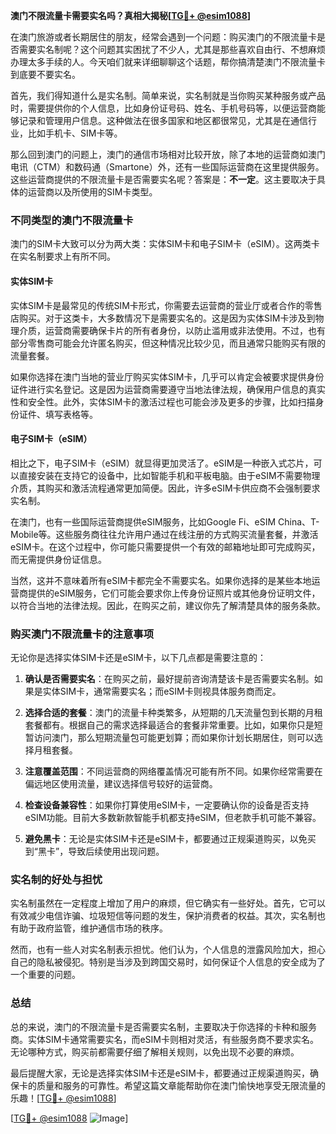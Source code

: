 **澳门不限流量卡需要实名吗？真相大揭秘[[TG💪+ @esim1088](https://t.me/s/esim1088)]**

在澳门旅游或者长期居住的朋友，经常会遇到一个问题：购买澳门的不限流量卡是否需要实名制呢？这个问题其实困扰了不少人，尤其是那些喜欢自由行、不想麻烦办理太多手续的人。今天咱们就来详细聊聊这个话题，帮你搞清楚澳门不限流量卡到底要不要实名。

首先，我们得知道什么是实名制。简单来说，实名制就是当你购买某种服务或产品时，需要提供你的个人信息，比如身份证号码、姓名、手机号码等，以便运营商能够记录和管理用户信息。这种做法在很多国家和地区都很常见，尤其是在通信行业，比如手机卡、SIM卡等。

那么回到澳门的问题上，澳门的通信市场相对比较开放，除了本地的运营商如澳门电讯（CTM）和数码通（Smartone）外，还有一些国际运营商在这里提供服务。这些运营商提供的不限流量卡是否需要实名呢？答案是：**不一定**。这主要取决于具体的运营商以及所使用的SIM卡类型。

### 不同类型的澳门不限流量卡

澳门的SIM卡大致可以分为两大类：实体SIM卡和电子SIM卡（eSIM）。这两类卡在实名制要求上有所不同。

#### 实体SIM卡

实体SIM卡是最常见的传统SIM卡形式，你需要去运营商的营业厅或者合作的零售店购买。对于这类卡，大多数情况下是需要实名的。这是因为实体SIM卡涉及到物理介质，运营商需要确保卡片的所有者身份，以防止滥用或非法使用。不过，也有部分零售商可能会允许匿名购买，但这种情况比较少见，而且通常只能购买有限的流量套餐。

如果你选择在澳门当地的营业厅购买实体SIM卡，几乎可以肯定会被要求提供身份证件进行实名登记。这是因为运营商需要遵守当地法律法规，确保用户信息的真实性和安全性。此外，实体SIM卡的激活过程也可能会涉及更多的步骤，比如扫描身份证件、填写表格等。

#### 电子SIM卡（eSIM）

相比之下，电子SIM卡（eSIM）就显得更加灵活了。eSIM是一种嵌入式芯片，可以直接安装在支持它的设备中，比如智能手机和平板电脑。由于eSIM不需要物理介质，其购买和激活流程通常更加简便。因此，许多eSIM卡供应商不会强制要求实名制。

在澳门，也有一些国际运营商提供eSIM服务，比如Google Fi、eSIM China、T-Mobile等。这些服务商往往允许用户通过在线注册的方式购买流量套餐，并激活eSIM卡。在这个过程中，你可能只需要提供一个有效的邮箱地址即可完成购买，而无需提供身份证信息。

当然，这并不意味着所有eSIM卡都完全不需要实名。如果你选择的是某些本地运营商提供的eSIM服务，它们可能会要求你上传身份证照片或其他身份证明文件，以符合当地的法律法规。因此，在购买之前，建议你先了解清楚具体的服务条款。

### 购买澳门不限流量卡的注意事项

无论你是选择实体SIM卡还是eSIM卡，以下几点都是需要注意的：

1. **确认是否需要实名**：在购买之前，最好提前咨询清楚该卡是否需要实名制。如果是实体SIM卡，通常需要实名；而eSIM卡则视具体服务商而定。
   
2. **选择合适的套餐**：澳门的流量卡种类繁多，从短期的几天流量包到长期的月租套餐都有。根据自己的需求选择最适合的套餐非常重要。比如，如果你只是短暂访问澳门，那么短期流量包可能更划算；而如果你计划长期居住，则可以选择月租套餐。

3. **注意覆盖范围**：不同运营商的网络覆盖情况可能有所不同。如果你经常需要在偏远地区使用流量，建议选择信号较好的运营商。

4. **检查设备兼容性**：如果你打算使用eSIM卡，一定要确认你的设备是否支持eSIM功能。目前大多数新款智能手机都支持eSIM，但老款手机可能不兼容。

5. **避免黑卡**：无论是实体SIM卡还是eSIM卡，都要通过正规渠道购买，以免买到“黑卡”，导致后续使用出现问题。

### 实名制的好处与担忧

实名制虽然在一定程度上增加了用户的麻烦，但它确实有一些好处。首先，它可以有效减少电信诈骗、垃圾短信等问题的发生，保护消费者的权益。其次，实名制也有助于政府监管，维护通信市场的秩序。

然而，也有一些人对实名制表示担忧。他们认为，个人信息的泄露风险加大，担心自己的隐私被侵犯。特别是当涉及到跨国交易时，如何保证个人信息的安全成为了一个重要的问题。

### 总结

总的来说，澳门的不限流量卡是否需要实名制，主要取决于你选择的卡种和服务商。实体SIM卡通常需要实名，而eSIM卡则相对灵活，有些服务商不要求实名。无论哪种方式，购买前都需要仔细了解相关规则，以免出现不必要的麻烦。

最后提醒大家，无论是选择实体SIM卡还是eSIM卡，都要通过正规渠道购买，确保卡的质量和服务的可靠性。希望这篇文章能帮助你在澳门愉快地享受无限流量的乐趣！[[TG💪+ @esim1088](https://t.me/s/esim1088)] 

[[TG💪+ @esim1088](https://t.me/s/esim1088) ![Image](https://i.postimg.cc/4NQfJmqS/Snipaste-2025-05-13-00-14-12.png)]